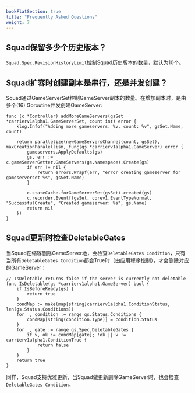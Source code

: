 ```yaml
---
bookFlatSection: true
title: "Frequently Asked Questions"
weight: 7
---
```


## Squad保留多少个历史版本？

`Squad.Spec.RevisionHistoryLimit`控制Squad历史版本的数量，默认为10个。

## Squad扩容时创建副本是串行，还是并发创建？

Squad通过GameServerSet控制GameServer副本的数量。在增加副本时，是由多个(16) Goroutine并发创建GameServer:

```golang
func (c *Controller) addMoreGameServers(gsSet *carrierv1alpha1.GameServerSet, count int) error {
	klog.Infof("Adding more gameservers: %v, count: %v", gsSet.Name, count)

	return parallelize(newGameServersChannel(count, gsSet), maxCreationParalellism, func(gs *carrierv1alpha1.GameServer) error {
		gameservers.ApplyDefaults(gs)
		gs, err := c.gameServerGetter.GameServers(gs.Namespace).Create(gs)
		if err != nil {
			return errors.Wrapf(err, "error creating gameserver for gameserverset %s", gsSet.Name)
		}

		c.stateCache.forGameServerSet(gsSet).created(gs)
		c.recorder.Eventf(gsSet, corev1.EventTypeNormal, "SuccessfulCreate", "Created gameserver: %s", gs.Name)
		return nil
	})
}
```

## Squad更新时检查DeletableGates

当Squad在缩容删除GameServer地，会检查`DeletableGates Condition`，只有当所有`DeletableGates Condition`都会True时（由应用程序控制），才会删除对应的GameServer：

```golang
// IsDeletable returns false if the server is currently not deletable
func IsDeletable(gs *carrierv1alpha1.GameServer) bool {
	if IsBeforeReady(gs) {
		return true
	}
	condMap := make(map[string]carrierv1alpha1.ConditionStatus, len(gs.Status.Conditions))
	for _, condition := range gs.Status.Conditions {
		condMap[string(condition.Type)] = condition.Status
	}
	for _, gate := range gs.Spec.DeletableGates {
		if v, ok := condMap[gate]; !ok || v != carrierv1alpha1.ConditionTrue {
			return false
		}
	}
	return true
}
```

同样，Squad支持优雅更新，当Squad做更新删除GameServer时，也会检查`DeletableGates Condition`。
